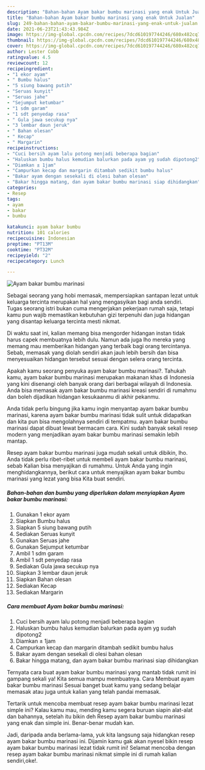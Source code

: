 ```yaml
---
description: "Bahan-bahan Ayam bakar bumbu marinasi yang enak Untuk Jualan"
title: "Bahan-bahan Ayam bakar bumbu marinasi yang enak Untuk Jualan"
slug: 249-bahan-bahan-ayam-bakar-bumbu-marinasi-yang-enak-untuk-jualan
date: 2021-06-23T21:43:43.984Z
image: https://img-global.cpcdn.com/recipes/7dcd610197744246/680x482cq70/ayam-bakar-bumbu-marinasi-foto-resep-utama.jpg
thumbnail: https://img-global.cpcdn.com/recipes/7dcd610197744246/680x482cq70/ayam-bakar-bumbu-marinasi-foto-resep-utama.jpg
cover: https://img-global.cpcdn.com/recipes/7dcd610197744246/680x482cq70/ayam-bakar-bumbu-marinasi-foto-resep-utama.jpg
author: Lester Cobb
ratingvalue: 4.5
reviewcount: 12
recipeingredient:
- "1 ekor ayam"
- " Bumbu halus"
- "5 siung bawang putih"
- "Seruas kunyit"
- "Seruas jahe"
- "Sejumput ketumbar"
- "1 sdm garam"
- "1 sdt penyedap rasa"
- " Gula jawa secukup nya"
- "3 lembar daun jeruk"
- " Bahan olesan"
- " Kecap"
- " Margarin"
recipeinstructions:
- "Cuci bersih ayam lalu potong menjadi beberapa bagian"
- "Haluskan bumbu halus kemudian balurkan pada ayam yg sudah dipotong2"
- "Diamkan ± 1jam"
- "Campurkan kecap dan margarin ditambah sedikit bumbu halus"
- "Bakar ayam dengan sesekali di olesi bahan olesan"
- "Bakar hingga matang, dan ayam bakar bumbu marinasi siap dihidangkan"
categories:
- Resep
tags:
- ayam
- bakar
- bumbu

katakunci: ayam bakar bumbu 
nutrition: 101 calories
recipecuisine: Indonesian
preptime: "PT13M"
cooktime: "PT32M"
recipeyield: "2"
recipecategory: Lunch

---
```



![Ayam bakar bumbu marinasi](https://img-global.cpcdn.com/recipes/7dcd610197744246/680x482cq70/ayam-bakar-bumbu-marinasi-foto-resep-utama.jpg)

Sebagai seorang yang hobi memasak, mempersiapkan santapan lezat untuk keluarga tercinta merupakan hal yang mengasyikan bagi anda sendiri. Tugas seorang istri bukan cuma mengerjakan pekerjaan rumah saja, tetapi kamu pun wajib memastikan kebutuhan gizi terpenuhi dan juga hidangan yang disantap keluarga tercinta mesti nikmat.

Di waktu  saat ini, kalian memang bisa mengorder hidangan instan tidak harus capek membuatnya lebih dulu. Namun ada juga lho mereka yang memang mau memberikan hidangan yang terbaik bagi orang tercintanya. Sebab, memasak yang diolah sendiri akan jauh lebih bersih dan bisa menyesuaikan hidangan tersebut sesuai dengan selera orang tercinta. 



Apakah kamu seorang penyuka ayam bakar bumbu marinasi?. Tahukah kamu, ayam bakar bumbu marinasi merupakan makanan khas di Indonesia yang kini disenangi oleh banyak orang dari berbagai wilayah di Indonesia. Anda bisa memasak ayam bakar bumbu marinasi kreasi sendiri di rumahmu dan boleh dijadikan hidangan kesukaanmu di akhir pekanmu.

Anda tidak perlu bingung jika kamu ingin menyantap ayam bakar bumbu marinasi, karena ayam bakar bumbu marinasi tidak sulit untuk didapatkan dan kita pun bisa mengolahnya sendiri di tempatmu. ayam bakar bumbu marinasi dapat dibuat lewat bermacam cara. Kini sudah banyak sekali resep modern yang menjadikan ayam bakar bumbu marinasi semakin lebih mantap.

Resep ayam bakar bumbu marinasi juga mudah sekali untuk dibikin, lho. Anda tidak perlu ribet-ribet untuk membeli ayam bakar bumbu marinasi, sebab Kalian bisa menyajikan di rumahmu. Untuk Anda yang ingin menghidangkannya, berikut cara untuk menyajikan ayam bakar bumbu marinasi yang lezat yang bisa Kita buat sendiri.

<!--inarticleads1-->

##### Bahan-bahan dan bumbu yang diperlukan dalam menyiapkan Ayam bakar bumbu marinasi:

1. Gunakan 1 ekor ayam
1. Siapkan  Bumbu halus
1. Siapkan 5 siung bawang putih
1. Sediakan Seruas kunyit
1. Gunakan Seruas jahe
1. Gunakan Sejumput ketumbar
1. Ambil 1 sdm garam
1. Ambil 1 sdt penyedap rasa
1. Sediakan  Gula jawa secukup nya
1. Siapkan 3 lembar daun jeruk
1. Siapkan  Bahan olesan
1. Sediakan  Kecap
1. Sediakan  Margarin




<!--inarticleads2-->

##### Cara membuat Ayam bakar bumbu marinasi:

1. Cuci bersih ayam lalu potong menjadi beberapa bagian
1. Haluskan bumbu halus kemudian balurkan pada ayam yg sudah dipotong2
1. Diamkan ± 1jam
1. Campurkan kecap dan margarin ditambah sedikit bumbu halus
1. Bakar ayam dengan sesekali di olesi bahan olesan
1. Bakar hingga matang, dan ayam bakar bumbu marinasi siap dihidangkan




Ternyata cara buat ayam bakar bumbu marinasi yang mantab tidak rumit ini gampang sekali ya! Kita semua mampu membuatnya. Cara Membuat ayam bakar bumbu marinasi Sesuai banget buat kamu yang sedang belajar memasak atau juga untuk kalian yang telah pandai memasak.

Tertarik untuk mencoba membuat resep ayam bakar bumbu marinasi lezat simple ini? Kalau kamu mau, mending kamu segera buruan siapin alat-alat dan bahannya, setelah itu bikin deh Resep ayam bakar bumbu marinasi yang enak dan simple ini. Benar-benar mudah kan. 

Jadi, daripada anda berlama-lama, yuk kita langsung saja hidangkan resep ayam bakar bumbu marinasi ini. Dijamin kamu gak akan nyesel bikin resep ayam bakar bumbu marinasi lezat tidak rumit ini! Selamat mencoba dengan resep ayam bakar bumbu marinasi nikmat simple ini di rumah kalian sendiri,oke!.

